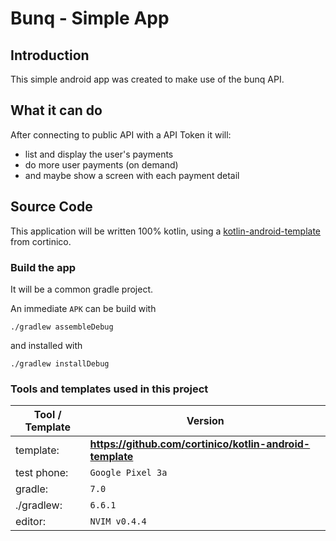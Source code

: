 # Bunq - Simple App

## Introduction

This simple android app was created
to make use of the bunq API.

## What it can do

After connecting to public API with  a API Token it will:
- list and display the user's payments
- do more user payments (on demand)
- and maybe show a screen with each payment detail

## Source Code

This application will be written 100% kotlin,
using a [kotlin-android-template](https://github.com/cortinico/kotlin-android-template)
from cortinico.

### Build the app

It will be a common gradle project.

An immediate `APK` can be build with

```
./gradlew assembleDebug
```

and installed with

```
./gradlew installDebug
```

### Tools and templates used in this project
|Tool / Template| Version |
|---|---|
| template: | **<https://github.com/cortinico/kotlin-android-template>**|
| test phone: |`Google Pixel 3a`|
| gradle: | `7.0`|
|./gradlew: | `6.6.1`|
| editor: | `NVIM v0.4.4`|
